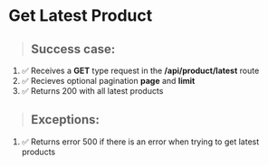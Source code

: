 # Get Latest Product

> ## Success case:
1. ✅ Receives a **GET** type request in the **/api/product/latest** route
2. ✅ Recieves optional pagination **page** and **limit**
3. ✅ Returns 200 with all latest products

> ## Exceptions:
1. ✅ Returns error 500 if there is an error when trying to get latest products
